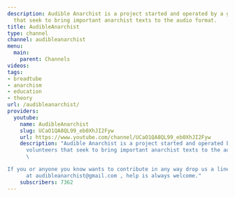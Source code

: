 ```yaml
---
description: Audible Anarchist is a project started and operated by a group of volunteers
  that seek to bring important anarchist texts to the audio format.
title: AudibleAnarchist
type: channel
channel: audibleanarchist
menu:
  main:
    parent: Channels
videos:
tags:
- breadtube
- anarchism
- education
- theory
url: /audibleanarchist/
providers:
  youtube:
    name: AudibleAnarchist
    slug: UCaO1QA8QL99_eb0XhJI2Fyw
    url: https://www.youtube.com/channel/UCaO1QA8QL99_eb0XhJI2Fyw
    description: "Audible Anarchist is a project started and operated by a group of
      volunteers that seek to bring important anarchist texts to the audio format.
      \ 

If you or anyone you know wants to contribute in any way drop us a line
      at audibleanarchist@gmail.com , help is always welcome."
    subscribers: 7362
---
```

